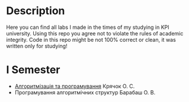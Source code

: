 # Description
Here you can find all labs I made in the times of my studying in KPI university. 
Using this repo you agree not to violate the rules of academic integrity.
Code in this repo might be not 100% correct or clean, it was written only for studying!
# I Semester
* [Алгоритмізація та програмування](https://github.com/jscursed-dev/kpi_labs/tree/main/1stSemester/CLabs) Крячок О. С.
* Програмування алгоритмічних структур Барабаш О. В.
